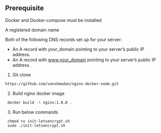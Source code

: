## Prerequisite

Docker and Docker-compose must be installed 

A registered domain name

Both of the following DNS records set up for your server:
 - An A record with your_domain pointing to your server’s public IP address.
 - An A record with www.your_domain pointing to your server’s public IP address.

1) Git clone 
```bash
https://github.com/vanshmadan/nginx-docker-node.git
```

2) Build nginx docker image
```bash
 docker build -t nginx:1.0.0 .
```

3) Run below commands
```
 chmod +x init-letsencrypt.sh 
 sudo ./init-letsencrypt.sh
```

